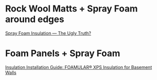 # Rock Wool Matts + Spray Foam around edges
[Spray Foam Insulation — The Ugly Truth?](https://youtu.be/jYNufQVIFfA)

# Foam Panels + Spray Foam
[Insulation Installation Guide: FOAMULAR® XPS Insulation for Basement Walls](https://youtu.be/Cznj09-128s)
